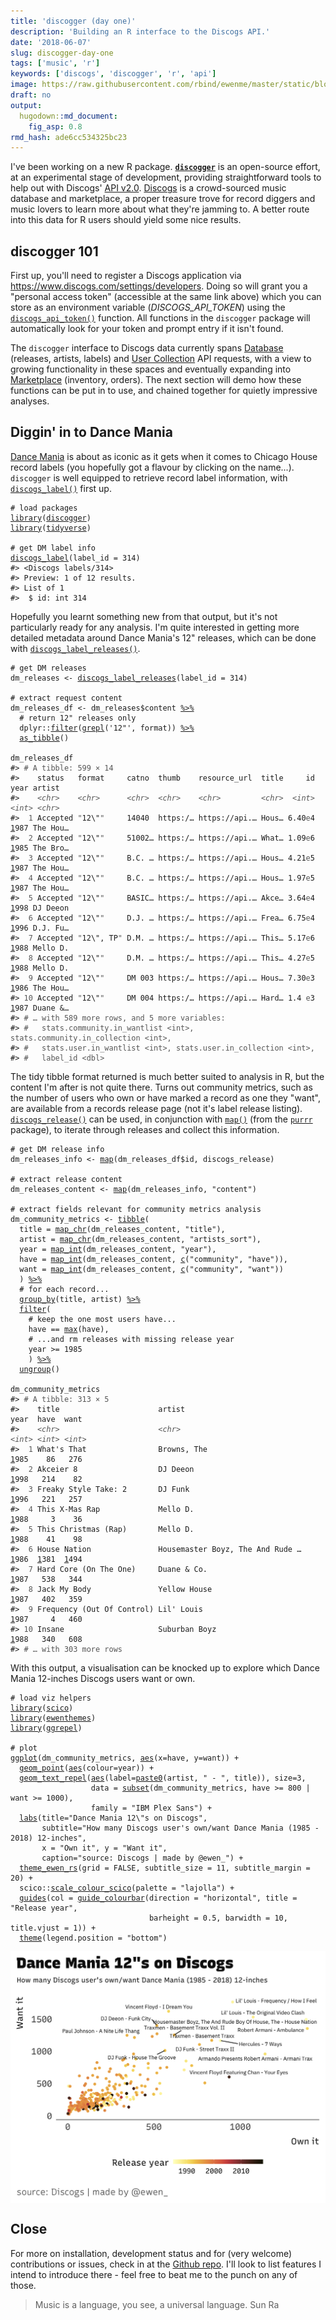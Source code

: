 ```yaml
---
title: 'discogger (day one)'
description: 'Building an R interface to the Discogs API.'
date: '2018-06-07'
slug: discogger-day-one
tags: ['music', 'r']
keywords: ['discogs', 'discogger', 'r', 'api']
image: https://raw.githubusercontent.com/rbind/ewenme/master/static/blog/2018-06-07-discogger-day-one_files/figure-html/unnamed-chunk-4-1.png
draft: no
output:
  hugodown::md_document:
    fig_asp: 0.8
rmd_hash: ade6cc534325bc23
---
```


I've been working on a new R package.
[**`discogger`**](https://github.com/ewenme/discogger) is an open-source effort,
at an experimental stage of development, providing straightforward tools to help
out with Discogs' [API v2.0](https://www.discogs.com/developers/#).
[Discogs](https://www.discogs.com) is a crowd-sourced music database and
marketplace, a proper treasure trove for record diggers and music lovers to
learn more about what they're jamming to. A better route into this data for R
users should yield some nice results.

## discogger 101

First up, you'll need to register a Discogs application via
<https://www.discogs.com/settings/developers>. Doing so will grant you a
"personal access token" (accessible at the same link above) which you can store
as an environment variable (_DISCOGS_API_TOKEN_) using the
[`discogs_api_token()`](https://ewenme.github.io/discogger/reference/discogs_api_token.html)
function. All functions in the `discogger` package will automatically look for
your token and prompt entry if it isn't found.

The `discogger` interface to Discogs data currently spans
[Database](https://www.discogs.com/developers/#page:database) (releases,
artists, labels) and
[User Collection](https://www.discogs.com/developers/#page:user-collection) API
requests, with a view to growing functionality in these spaces and eventually
expanding into
[Marketplace](https://www.discogs.com/developers/#page:marketplace) (inventory,
orders). The next section will demo how these functions can be put in to use,
and chained together for quietly impressive analyses.

## Diggin' in to Dance Mania

[Dance Mania](http://dancemaniarecords.com/) is about as iconic as it gets when
it comes to Chicago House record labels (you hopefully got a flavour by clicking
on the name...). `discogger` is well equipped to retrieve record label
information, with
[`discogs_label()`](https://ewenme.github.io/discogger/reference/discogs_label.html)
first up.

<div class="highlight">

<pre class='chroma'><code class='language-r' data-lang='r'><span class='c'># load packages</span>
<span class='kr'><a href='https://rdrr.io/r/base/library.html'>library</a></span><span class='o'>(</span><span class='nv'><a href='https://ewenme.github.io/discogger'>discogger</a></span><span class='o'>)</span>
<span class='kr'><a href='https://rdrr.io/r/base/library.html'>library</a></span><span class='o'>(</span><span class='nv'><a href='https://tidyverse.tidyverse.org'>tidyverse</a></span><span class='o'>)</span>

<span class='c'># get DM label info</span>
<span class='nf'><a href='https://ewenme.github.io/discogger/reference/discogs_label.html'>discogs_label</a></span><span class='o'>(</span>label_id <span class='o'>=</span> <span class='m'>314</span><span class='o'>)</span>
<span class='c'>#&gt; &lt;Discogs labels/314&gt;</span>
<span class='c'>#&gt; Preview: 1 of 12 results. </span>
<span class='c'>#&gt; List of 1</span>
<span class='c'>#&gt;  $ id: int 314</span></code></pre>

</div>

Hopefully you learnt something new from that output, but it's not particularly
ready for any analysis. I'm quite interested in getting more detailed metadata
around Dance Mania's 12\" releases, which can be done with
[`discogs_label_releases()`](https://ewenme.github.io/discogger/reference/discogs_label_releases.html).

<div class="highlight">

<pre class='chroma'><code class='language-r' data-lang='r'><span class='c'># get DM releases</span>
<span class='nv'>dm_releases</span> <span class='o'>&lt;-</span> <span class='nf'><a href='https://ewenme.github.io/discogger/reference/discogs_label_releases.html'>discogs_label_releases</a></span><span class='o'>(</span>label_id <span class='o'>=</span> <span class='m'>314</span><span class='o'>)</span>
  
<span class='c'># extract request content</span>
<span class='nv'>dm_releases_df</span> <span class='o'>&lt;-</span> <span class='nv'>dm_releases</span><span class='o'>$</span><span class='nv'>content</span> <span class='o'><a href='https://magrittr.tidyverse.org/reference/pipe.html'>%&gt;%</a></span>
  <span class='c'># return 12" releases only</span>
  <span class='nf'>dplyr</span><span class='nf'>::</span><span class='nf'><a href='https://dplyr.tidyverse.org/reference/filter.html'>filter</a></span><span class='o'>(</span><span class='nf'><a href='https://rdrr.io/r/base/grep.html'>grepl</a></span><span class='o'>(</span><span class='s'>'12"'</span>, <span class='nv'>format</span><span class='o'>)</span><span class='o'>)</span> <span class='o'><a href='https://magrittr.tidyverse.org/reference/pipe.html'>%&gt;%</a></span> 
  <span class='nf'><a href='https://tibble.tidyverse.org/reference/as_tibble.html'>as_tibble</a></span><span class='o'>(</span><span class='o'>)</span>

<span class='nv'>dm_releases_df</span>
<span class='c'>#&gt; <span style='color: #555555;'># A tibble: 599 × 14</span></span>
<span class='c'>#&gt;    status   format     catno  thumb    resource_url  title     id  year artist  </span>
<span class='c'>#&gt;    <span style='color: #555555; font-style: italic;'>&lt;chr&gt;</span>    <span style='color: #555555; font-style: italic;'>&lt;chr&gt;</span>      <span style='color: #555555; font-style: italic;'>&lt;chr&gt;</span>  <span style='color: #555555; font-style: italic;'>&lt;chr&gt;</span>    <span style='color: #555555; font-style: italic;'>&lt;chr&gt;</span>         <span style='color: #555555; font-style: italic;'>&lt;chr&gt;</span>  <span style='color: #555555; font-style: italic;'>&lt;int&gt;</span> <span style='color: #555555; font-style: italic;'>&lt;int&gt;</span> <span style='color: #555555; font-style: italic;'>&lt;chr&gt;</span>   </span>
<span class='c'>#&gt; <span style='color: #555555;'> 1</span> Accepted <span style='color: #555555;'>"</span>12\"<span style='color: #555555;'>"</span>     14040  https:/… https://api.… Hous… 6.40<span style='color: #555555;'>e</span>4  <span style='text-decoration: underline;'>1</span>987 The Hou…</span>
<span class='c'>#&gt; <span style='color: #555555;'> 2</span> Accepted <span style='color: #555555;'>"</span>12\"<span style='color: #555555;'>"</span>     51002… https:/… https://api.… What… 1.09<span style='color: #555555;'>e</span>6  <span style='text-decoration: underline;'>1</span>985 The Bro…</span>
<span class='c'>#&gt; <span style='color: #555555;'> 3</span> Accepted <span style='color: #555555;'>"</span>12\"<span style='color: #555555;'>"</span>     B.C. … https:/… https://api.… Hous… 4.21<span style='color: #555555;'>e</span>5  <span style='text-decoration: underline;'>1</span>987 The Hou…</span>
<span class='c'>#&gt; <span style='color: #555555;'> 4</span> Accepted <span style='color: #555555;'>"</span>12\"<span style='color: #555555;'>"</span>     B.C. … https:/… https://api.… Hous… 1.97<span style='color: #555555;'>e</span>5  <span style='text-decoration: underline;'>1</span>987 The Hou…</span>
<span class='c'>#&gt; <span style='color: #555555;'> 5</span> Accepted <span style='color: #555555;'>"</span>12\"<span style='color: #555555;'>"</span>     BASIC… https:/… https://api.… Akce… 3.64<span style='color: #555555;'>e</span>4  <span style='text-decoration: underline;'>1</span>998 DJ Deeon</span>
<span class='c'>#&gt; <span style='color: #555555;'> 6</span> Accepted <span style='color: #555555;'>"</span>12\"<span style='color: #555555;'>"</span>     D.J. … https:/… https://api.… Frea… 6.75<span style='color: #555555;'>e</span>4  <span style='text-decoration: underline;'>1</span>996 D.J. Fu…</span>
<span class='c'>#&gt; <span style='color: #555555;'> 7</span> Accepted <span style='color: #555555;'>"</span>12\", TP<span style='color: #555555;'>"</span> D.M. … https:/… https://api.… This… 5.17<span style='color: #555555;'>e</span>6  <span style='text-decoration: underline;'>1</span>988 Mello D.</span>
<span class='c'>#&gt; <span style='color: #555555;'> 8</span> Accepted <span style='color: #555555;'>"</span>12\"<span style='color: #555555;'>"</span>     D.M. … https:/… https://api.… This… 4.27<span style='color: #555555;'>e</span>5  <span style='text-decoration: underline;'>1</span>988 Mello D.</span>
<span class='c'>#&gt; <span style='color: #555555;'> 9</span> Accepted <span style='color: #555555;'>"</span>12\"<span style='color: #555555;'>"</span>     DM 003 https:/… https://api.… Hous… 7.30<span style='color: #555555;'>e</span>3  <span style='text-decoration: underline;'>1</span>986 The Hou…</span>
<span class='c'>#&gt; <span style='color: #555555;'>10</span> Accepted <span style='color: #555555;'>"</span>12\"<span style='color: #555555;'>"</span>     DM 004 https:/… https://api.… Hard… 1.4 <span style='color: #555555;'>e</span>3  <span style='text-decoration: underline;'>1</span>987 Duane &amp;…</span>
<span class='c'>#&gt; <span style='color: #555555;'># … with 589 more rows, and 5 more variables:</span></span>
<span class='c'>#&gt; <span style='color: #555555;'>#   stats.community.in_wantlist &lt;int&gt;, stats.community.in_collection &lt;int&gt;,</span></span>
<span class='c'>#&gt; <span style='color: #555555;'>#   stats.user.in_wantlist &lt;int&gt;, stats.user.in_collection &lt;int&gt;,</span></span>
<span class='c'>#&gt; <span style='color: #555555;'>#   label_id &lt;dbl&gt;</span></span></code></pre>

</div>

The tidy tibble format returned is much better suited to analysis in R, but the
content I'm after is not quite there. Turns out community metrics, such as the
number of users who own or have marked a record as one they "want", are
available from a records release page (not it's label release listing).
[`discogs_release()`](https://ewenme.github.io/discogger/reference/discogs_release.html)
can be used, in conjunction with
[`map()`](https://purrr.tidyverse.org/reference/map.html) (from the
[`purrr`](https://purrr.tidyverse.org/) package), to iterate through releases
and collect this information.

<div class="highlight">

<pre class='chroma'><code class='language-r' data-lang='r'><span class='c'># get DM release info</span>
<span class='nv'>dm_releases_info</span> <span class='o'>&lt;-</span> <span class='nf'><a href='https://purrr.tidyverse.org/reference/map.html'>map</a></span><span class='o'>(</span><span class='nv'>dm_releases_df</span><span class='o'>$</span><span class='nv'>id</span>, <span class='nv'>discogs_release</span><span class='o'>)</span>

<span class='c'># extract release content</span>
<span class='nv'>dm_releases_content</span> <span class='o'>&lt;-</span> <span class='nf'><a href='https://purrr.tidyverse.org/reference/map.html'>map</a></span><span class='o'>(</span><span class='nv'>dm_releases_info</span>, <span class='s'>"content"</span><span class='o'>)</span>
  
<span class='c'># extract fields relevant for community metrics analysis</span>
<span class='nv'>dm_community_metrics</span> <span class='o'>&lt;-</span> <span class='nf'><a href='https://tibble.tidyverse.org/reference/tibble.html'>tibble</a></span><span class='o'>(</span>
  title <span class='o'>=</span> <span class='nf'><a href='https://purrr.tidyverse.org/reference/map.html'>map_chr</a></span><span class='o'>(</span><span class='nv'>dm_releases_content</span>, <span class='s'>"title"</span><span class='o'>)</span>,
  artist <span class='o'>=</span> <span class='nf'><a href='https://purrr.tidyverse.org/reference/map.html'>map_chr</a></span><span class='o'>(</span><span class='nv'>dm_releases_content</span>, <span class='s'>"artists_sort"</span><span class='o'>)</span>,
  year <span class='o'>=</span> <span class='nf'><a href='https://purrr.tidyverse.org/reference/map.html'>map_int</a></span><span class='o'>(</span><span class='nv'>dm_releases_content</span>, <span class='s'>"year"</span><span class='o'>)</span>,
  have <span class='o'>=</span> <span class='nf'><a href='https://purrr.tidyverse.org/reference/map.html'>map_int</a></span><span class='o'>(</span><span class='nv'>dm_releases_content</span>, <span class='nf'><a href='https://rdrr.io/r/base/c.html'>c</a></span><span class='o'>(</span><span class='s'>"community"</span>, <span class='s'>"have"</span><span class='o'>)</span><span class='o'>)</span>,
  want <span class='o'>=</span> <span class='nf'><a href='https://purrr.tidyverse.org/reference/map.html'>map_int</a></span><span class='o'>(</span><span class='nv'>dm_releases_content</span>, <span class='nf'><a href='https://rdrr.io/r/base/c.html'>c</a></span><span class='o'>(</span><span class='s'>"community"</span>, <span class='s'>"want"</span><span class='o'>)</span><span class='o'>)</span>
  <span class='o'>)</span> <span class='o'><a href='https://magrittr.tidyverse.org/reference/pipe.html'>%&gt;%</a></span>
  <span class='c'># for each record...</span>
  <span class='nf'><a href='https://dplyr.tidyverse.org/reference/group_by.html'>group_by</a></span><span class='o'>(</span><span class='nv'>title</span>, <span class='nv'>artist</span><span class='o'>)</span> <span class='o'><a href='https://magrittr.tidyverse.org/reference/pipe.html'>%&gt;%</a></span>
  <span class='nf'><a href='https://dplyr.tidyverse.org/reference/filter.html'>filter</a></span><span class='o'>(</span>
    <span class='c'># keep the one most users have...</span>
    <span class='nv'>have</span> <span class='o'>==</span> <span class='nf'><a href='https://rdrr.io/r/base/Extremes.html'>max</a></span><span class='o'>(</span><span class='nv'>have</span><span class='o'>)</span>,
    <span class='c'># ...and rm releases with missing release year</span>
    <span class='nv'>year</span> <span class='o'>&gt;=</span> <span class='m'>1985</span>
    <span class='o'>)</span> <span class='o'><a href='https://magrittr.tidyverse.org/reference/pipe.html'>%&gt;%</a></span> 
  <span class='nf'><a href='https://dplyr.tidyverse.org/reference/group_by.html'>ungroup</a></span><span class='o'>(</span><span class='o'>)</span>

<span class='nv'>dm_community_metrics</span>
<span class='c'>#&gt; <span style='color: #555555;'># A tibble: 313 × 5</span></span>
<span class='c'>#&gt;    title                      artist                            year  have  want</span>
<span class='c'>#&gt;    <span style='color: #555555; font-style: italic;'>&lt;chr&gt;</span>                      <span style='color: #555555; font-style: italic;'>&lt;chr&gt;</span>                            <span style='color: #555555; font-style: italic;'>&lt;int&gt;</span> <span style='color: #555555; font-style: italic;'>&lt;int&gt;</span> <span style='color: #555555; font-style: italic;'>&lt;int&gt;</span></span>
<span class='c'>#&gt; <span style='color: #555555;'> 1</span> What's That                Browns, The                       <span style='text-decoration: underline;'>1</span>985    86   276</span>
<span class='c'>#&gt; <span style='color: #555555;'> 2</span> Akceier 8                  DJ Deeon                          <span style='text-decoration: underline;'>1</span>998   214    82</span>
<span class='c'>#&gt; <span style='color: #555555;'> 3</span> Freaky Style Take: 2       DJ Funk                           <span style='text-decoration: underline;'>1</span>996   221   257</span>
<span class='c'>#&gt; <span style='color: #555555;'> 4</span> This X-Mas Rap             Mello D.                          <span style='text-decoration: underline;'>1</span>988     3    36</span>
<span class='c'>#&gt; <span style='color: #555555;'> 5</span> This Christmas (Rap)       Mello D.                          <span style='text-decoration: underline;'>1</span>988    41    98</span>
<span class='c'>#&gt; <span style='color: #555555;'> 6</span> House Nation               Housemaster Boyz, The And Rude …  <span style='text-decoration: underline;'>1</span>986  <span style='text-decoration: underline;'>1</span>381  <span style='text-decoration: underline;'>1</span>494</span>
<span class='c'>#&gt; <span style='color: #555555;'> 7</span> Hard Core (On The One)     Duane &amp; Co.                       <span style='text-decoration: underline;'>1</span>987   538   344</span>
<span class='c'>#&gt; <span style='color: #555555;'> 8</span> Jack My Body               Yellow House                      <span style='text-decoration: underline;'>1</span>987   402   359</span>
<span class='c'>#&gt; <span style='color: #555555;'> 9</span> Frequency (Out Of Control) Lil' Louis                        <span style='text-decoration: underline;'>1</span>987     4   460</span>
<span class='c'>#&gt; <span style='color: #555555;'>10</span> Insane                     Suburban Boyz                     <span style='text-decoration: underline;'>1</span>988   340   608</span>
<span class='c'>#&gt; <span style='color: #555555;'># … with 303 more rows</span></span></code></pre>

</div>

With this output, a visualisation can be knocked up to explore which Dance Mania
12-inches Discogs users want or own.

<div class="highlight">

<pre class='chroma'><code class='language-r' data-lang='r'><span class='c'># load viz helpers</span>
<span class='kr'><a href='https://rdrr.io/r/base/library.html'>library</a></span><span class='o'>(</span><span class='nv'><a href='https://github.com/thomasp85/scico'>scico</a></span><span class='o'>)</span>
<span class='kr'><a href='https://rdrr.io/r/base/library.html'>library</a></span><span class='o'>(</span><span class='nv'><a href='http://github.com/ewenme/ewenthemes'>ewenthemes</a></span><span class='o'>)</span>
<span class='kr'><a href='https://rdrr.io/r/base/library.html'>library</a></span><span class='o'>(</span><span class='nv'><a href='https://github.com/slowkow/ggrepel'>ggrepel</a></span><span class='o'>)</span>

<span class='c'># plot</span>
<span class='nf'><a href='https://ggplot2.tidyverse.org/reference/ggplot.html'>ggplot</a></span><span class='o'>(</span><span class='nv'>dm_community_metrics</span>, <span class='nf'><a href='https://ggplot2.tidyverse.org/reference/aes.html'>aes</a></span><span class='o'>(</span>x<span class='o'>=</span><span class='nv'>have</span>, y<span class='o'>=</span><span class='nv'>want</span><span class='o'>)</span><span class='o'>)</span> <span class='o'>+</span>
  <span class='nf'><a href='https://ggplot2.tidyverse.org/reference/geom_point.html'>geom_point</a></span><span class='o'>(</span><span class='nf'><a href='https://ggplot2.tidyverse.org/reference/aes.html'>aes</a></span><span class='o'>(</span>colour<span class='o'>=</span><span class='nv'>year</span><span class='o'>)</span><span class='o'>)</span> <span class='o'>+</span>
  <span class='nf'><a href='https://rdrr.io/pkg/ggrepel/man/geom_text_repel.html'>geom_text_repel</a></span><span class='o'>(</span><span class='nf'><a href='https://ggplot2.tidyverse.org/reference/aes.html'>aes</a></span><span class='o'>(</span>label<span class='o'>=</span><span class='nf'><a href='https://rdrr.io/r/base/paste.html'>paste0</a></span><span class='o'>(</span><span class='nv'>artist</span>, <span class='s'>" - "</span>, <span class='nv'>title</span><span class='o'>)</span><span class='o'>)</span>, size<span class='o'>=</span><span class='m'>3</span>,
                  data <span class='o'>=</span> <span class='nf'><a href='https://rdrr.io/r/base/subset.html'>subset</a></span><span class='o'>(</span><span class='nv'>dm_community_metrics</span>, <span class='nv'>have</span> <span class='o'>&gt;=</span> <span class='m'>800</span> <span class='o'>|</span> <span class='nv'>want</span> <span class='o'>&gt;=</span> <span class='m'>1000</span><span class='o'>)</span>,
                  family <span class='o'>=</span> <span class='s'>"IBM Plex Sans"</span><span class='o'>)</span> <span class='o'>+</span>
  <span class='nf'><a href='https://ggplot2.tidyverse.org/reference/labs.html'>labs</a></span><span class='o'>(</span>title<span class='o'>=</span><span class='s'>"Dance Mania 12\"s on Discogs"</span>, 
       subtitle<span class='o'>=</span><span class='s'>"How many Discogs user's own/want Dance Mania (1985 - 2018) 12-inches"</span>,
       x <span class='o'>=</span> <span class='s'>"Own it"</span>, y <span class='o'>=</span> <span class='s'>"Want it"</span>,
       caption<span class='o'>=</span><span class='s'>"source: Discogs | made by @ewen_"</span><span class='o'>)</span> <span class='o'>+</span>
  <span class='nf'><a href='https://rdrr.io/pkg/ewenthemes/man/theme_ewen_rs.html'>theme_ewen_rs</a></span><span class='o'>(</span>grid <span class='o'>=</span> <span class='kc'>FALSE</span>, subtitle_size <span class='o'>=</span> <span class='m'>11</span>, subtitle_margin <span class='o'>=</span> <span class='m'>20</span><span class='o'>)</span> <span class='o'>+</span>
  <span class='nf'>scico</span><span class='nf'>::</span><span class='nf'><a href='https://rdrr.io/pkg/scico/man/ggplot2-scales.html'>scale_colour_scico</a></span><span class='o'>(</span>palette <span class='o'>=</span> <span class='s'>"lajolla"</span><span class='o'>)</span> <span class='o'>+</span>
  <span class='nf'><a href='https://ggplot2.tidyverse.org/reference/guides.html'>guides</a></span><span class='o'>(</span>col <span class='o'>=</span> <span class='nf'><a href='https://ggplot2.tidyverse.org/reference/guide_colourbar.html'>guide_colourbar</a></span><span class='o'>(</span>direction <span class='o'>=</span> <span class='s'>"horizontal"</span>, title <span class='o'>=</span> <span class='s'>"Release year"</span>,
                               barheight <span class='o'>=</span> <span class='m'>0.5</span>, barwidth <span class='o'>=</span> <span class='m'>10</span>, title.vjust <span class='o'>=</span> <span class='m'>1</span><span class='o'>)</span><span class='o'>)</span> <span class='o'>+</span>
  <span class='nf'><a href='https://ggplot2.tidyverse.org/reference/theme.html'>theme</a></span><span class='o'>(</span>legend.position <span class='o'>=</span> <span class='s'>"bottom"</span><span class='o'>)</span>
</code></pre>
<img src="figs/unnamed-chunk-4-1.png" width="640px" style="display: block; margin: auto;" />

</div>

## Close

For more on installation, development status and for (very welcome)
contributions or issues, check in at the
[Github repo](https://github.com/ewenme/discogger). I'll look to list features I
intend to introduce there - feel free to beat me to the punch on any of those.

> Music is a language, you see, a universal language. Sun Ra
